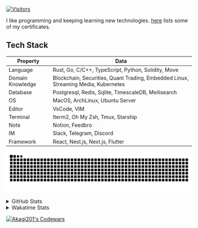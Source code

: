 <!-- markdownlint-disable MD041 MD010 MD033 -->
[![Visitors](https://api.visitorbadge.io/api/daily?path=Akagi201%2FAkagi201&label=Visitors%20Today&countColor=%2337d67a)](https://visitorbadge.io/status?path=Akagi201%2FAkagi201)

I like programming and keeping learning new technologies. [here](https://github.com/Akagi201/blockchain) lists some of my certificates.

## Tech Stack

| Property         	| Data                                                                               	|
|------------------	|------------------------------------------------------------------------------------	|
| Language         	| Rust, Go, C/C++, TypeScript, Python, Solidity, Move                                 |
| Domain Knowledge 	| Blockchain, Securities, Quant Trading, Embedded Linux, Streaming Media, Kubernetes 	|
| Database         	| Postgresql, Redis, Sqlite, TimescaleDB, Meilisearch                                 |
| OS               	| MacOS, ArchLinux, Ubuntu Server                                                     |
| Editor           	| VsCode, VIM                                                                        	|
| Terminal          | Iterm2, Oh My Zsh, Tmux, Starship                                                   |
| Note             	| Notion, Feedbro                                                                    	|
| IM               	| Slack, Telegram, Discord                                                            |
| Framework         | React, Nest.js, Next.js, Flutter                                                   	|

[![github contribution grid snake animation](https://raw.githubusercontent.com/Akagi201/Akagi201/output/github-contribution-grid-snake.svg#gh-light-mode-only)](https://github.com/Akagi201)

<details>
<summary>GitHub Stats</summary>
  <a href="https://github.com/Akagi201"><img alt="Profile Detail" src="https://raw.githubusercontent.com/Akagi201/Akagi201/master/profile-summary-card-output/dracula/0-profile-details.svg" /></a>
  <a href="https://github.com/Akagi201"><img alt="Github Stats" src="https://raw.githubusercontent.com/Akagi201/Akagi201/master/profile-summary-card-output/dracula/3-stats.svg" /></a>
  <a href="https://github.com/Akagi201"><img alt="Lang By Commits" src="https://raw.githubusercontent.com/Akagi201/Akagi201/master/profile-summary-card-output/dracula/2-most-commit-language.svg" /></a>
</details>

<details>
<summary>Wakatime Stats</summary>
<br>

<!--START_SECTION:waka-->

```txt
From: 30 August 2023 - To: 06 September 2023

Total Time: 60 hrs 10 mins

Other      49 hrs 47 mins  ████████████████████▓░░░░   82.74 %
Rust       3 hrs 55 mins   █▓░░░░░░░░░░░░░░░░░░░░░░░   06.51 %
sh         3 hrs 25 mins   █▒░░░░░░░░░░░░░░░░░░░░░░░   05.70 %
Python     2 hrs 16 mins   █░░░░░░░░░░░░░░░░░░░░░░░░   03.78 %
YAML       18 mins         ░░░░░░░░░░░░░░░░░░░░░░░░░   00.50 %
TOML       9 mins          ░░░░░░░░░░░░░░░░░░░░░░░░░   00.26 %
Markdown   6 mins          ░░░░░░░░░░░░░░░░░░░░░░░░░   00.18 %
JSON       4 mins          ░░░░░░░░░░░░░░░░░░░░░░░░░   00.13 %
Solidity   2 mins          ░░░░░░░░░░░░░░░░░░░░░░░░░   00.07 %
Docker     2 mins          ░░░░░░░░░░░░░░░░░░░░░░░░░   00.06 %
```

<!--END_SECTION:waka-->

</details>

<a href="https://www.codewars.com/users/Akagi201"><img alt="Akagi201's Codewars" src="https://www.codewars.com/users/Akagi201/badges/small"></a>
